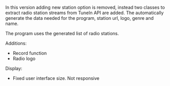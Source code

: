 In this version adding new station option is removed, instead
two classes to extract radio station streams from TuneIn API
are added. The automatically generate the data needed for the program, station url, logo, genre and name.

The program uses the generated list of radio stations.


Additions:
<ul>
    <li> Record function</li>
    <li> Radio logo </li>
</ul>

Display:
<ul>
    <li> Fixed user interface size. Not responsive</li>
</ul>
<img src="https://i.gyazo.com/01594c9bfd29dafdd2b2c8dbe742a9d6.png" alt="">
